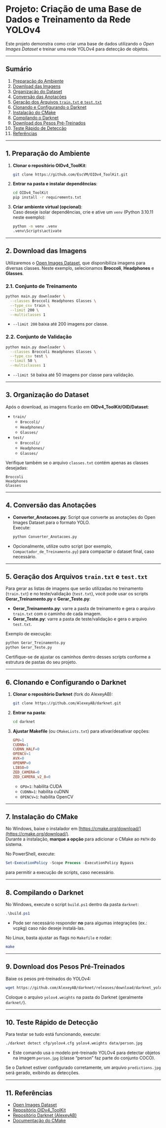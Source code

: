 # Projeto: Criação de uma Base de Dados e Treinamento da Rede YOLOv4

Este projeto demonstra como criar uma base de dados utilizando o *Open Images Dataset* e treinar uma rede YOLOv4 para detecção de objetos.

---

## Sumário

1. [Preparação do Ambiente](#preparação-do-ambiente)  
2. [Download das Imagens](#download-das-imagens)  
3. [Organização do Dataset](#organização-do-dataset)  
4. [Conversão das Anotações](#conversão-das-anotações)  
5. [Geração dos Arquivos `train.txt` e `test.txt`](#geração-dos-arquivos-traintxt-e-testtxt)  
6. [Clonando e Configurando o Darknet](#clonando-e-configurando-o-darknet)  
7. [Instalação do CMake](#instalação-do-cmake)  
8. [Compilando o Darknet](#compilando-o-darknet)  
9. [Download dos Pesos Pré-Treinados](#download-dos-pesos-pré-treinados)  
10. [Teste Rápido de Detecção](#teste-rápido-de-detecção)  
11. [Referências](#referências)

---

## 1. Preparação do Ambiente

1. **Clonar o repositório OIDv4_ToolKit**:  
   ```bash
   git clone https://github.com/EscVM/OIDv4_ToolKit.git
   ```

2. **Entrar na pasta e instalar dependências**:
   ```bash
   cd OIDv4_ToolKit
   pip install -r requirements.txt
   ```

3. **Criar ambiente virtual (opcional)**:  
   Caso deseje isolar dependências, crie e ative um `venv` (Python 3.10.11 neste exemplo):
   ```bash
   python -m venv .venv
   .venv\Scripts\activate
   ```

---

## 2. Download das Imagens

Utilizaremos o [Open Images Dataset](https://storage.googleapis.com/openimages/web/index.html), que disponibiliza imagens para diversas classes. Neste exemplo, selecionamos **Broccoli**, **Headphones** e **Glasses**.

### 2.1. Conjunto de Treinamento
```bash
python main.py downloader \
  --classes Broccoli Headphones Glasses \
  --type_csv train \
  --limit 200 \
  --multiclasses 1
```
- `--limit 200` baixa até 200 imagens por classe.

### 2.2. Conjunto de Validação
```bash
python main.py downloader \
  --classes Broccoli Headphones Glasses \
  --type_csv test \
  --limit 50 \
  --multiclasses 1
```
- `--limit 50` baixa até 50 imagens por classe para validação.

---

## 3. Organização do Dataset

Após o download, as imagens ficarão em **OIDv4_ToolKit/OID/Dataset**:

- `train/`  
  - `Broccoli/`  
  - `Headphones/`  
  - `Glasses/`  
- `test/`  
  - `Broccoli/`  
  - `Headphones/`  
  - `Glasses/`

Verifique também se o arquivo `classes.txt` contém apenas as classes desejadas:
```
Broccoli
Headphones
Glasses
```

---

## 4. Conversão das Anotações

- **Converter_Anotacoes.py**: Script que converte as anotações do Open Images Dataset para o formato YOLO.  
  Execute:
  ```bash
  python Converter_Anotacoes.py
  ```
- Opcionalmente, utilize outro script (por exemplo, `Compactador_de_Treinamento.py`) para compactar o dataset final, caso necessário.

---

## 5. Geração dos Arquivos `train.txt` e `test.txt`

Para gerar as listas de imagens que serão utilizadas no treinamento (`train.txt`) e no teste/validação (`test.txt`), você pode usar os scripts **Gerar_Treinamento.py** e **Gerar_Teste.py**:

- **Gerar_Treinamento.py**: varre a pasta de treinamento e gera o arquivo `train.txt` com o caminho de cada imagem.
- **Gerar_Teste.py**: varre a pasta de teste/validação e gera o arquivo `test.txt`.

Exemplo de execução:
```bash
python Gerar_Treinamento.py
python Gerar_Teste.py
```
Certifique-se de ajustar os caminhos dentro desses scripts conforme a estrutura de pastas do seu projeto.

---

## 6. Clonando e Configurando o Darknet

1. **Clonar o repositório Darknet** (fork do AlexeyAB):
   ```bash
   git clone https://github.com/AlexeyAB/darknet.git
   ```

2. **Entrar na pasta**:
   ```bash
   cd darknet
   ```

3. **Ajustar Makefile** (ou `CMakeLists.txt`) para ativar/desativar opções:
   ```makefile
   GPU=1
   CUDNN=1
   CUDNN_HALF=0
   OPENCV=1
   AVX=0
   OPENMP=0
   LIBSO=0
   ZED_CAMERA=0
   ZED_CAMERA_v2_8=0
   ```
   - `GPU=1`: habilita CUDA
   - `CUDNN=1`: habilita cuDNN
   - `OPENCV=1`: habilita OpenCV

---

## 7. Instalação do CMake

No Windows, baixe o instalador em [https://cmake.org/download/](https://cmake.org/download/).  
Durante a instalação, **marque a opção** para adicionar o CMake ao `PATH` do sistema.

No PowerShell, execute:
```powershell
Set-ExecutionPolicy -Scope Process -ExecutionPolicy Bypass
```
para permitir a execução de scripts, caso necessário.

---

## 8. Compilando o Darknet

No Windows, execute o script `build.ps1` dentro da pasta `darknet`:
```powershell
.\build.ps1
```
- Pode ser necessário responder **no** para algumas integrações (ex.: vcpkg) caso não deseje instalá-las.

No Linux, basta ajustar as flags no `Makefile` e rodar:
```bash
make
```

---

## 9. Download dos Pesos Pré-Treinados

Baixe os pesos pré-treinados do YOLOv4:
```bash
wget https://github.com/AlexeyAB/darknet/releases/download/darknet_yolo_v3_optimal/yolov4.weights
```
Coloque o arquivo `yolov4.weights` na pasta do Darknet (geralmente `darknet/`).

---

## 10. Teste Rápido de Detecção

Para testar se tudo está funcionando, execute:
```bash
./darknet detect cfg/yolov4.cfg yolov4.weights data/person.jpg
```
- Este comando usa o modelo pré-treinado YOLOv4 para detectar objetos na imagem `person.jpg` (classe “person” faz parte do conjunto COCO).

Se o Darknet estiver configurado corretamente, um arquivo `predictions.jpg` será gerado, exibindo as detecções.

---

## 11. Referências

- [Open Images Dataset](https://storage.googleapis.com/openimages/web/index.html)  
- [Repositório OIDv4_ToolKit](https://github.com/EscVM/OIDv4_ToolKit)  
- [Repositório Darknet (AlexeyAB)](https://github.com/AlexeyAB/darknet)  
- [Documentação do CMake](https://cmake.org/)  
